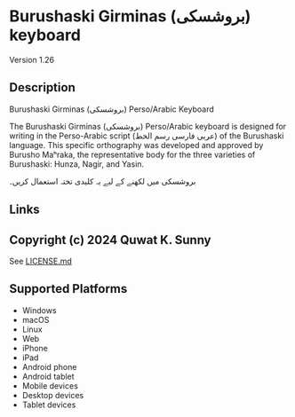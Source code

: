 Burushaski Girminas (بروشسکی) keyboard
==============

Version 1.26

Description
-----------
Burushaski Girminas (بروشسکی) Perso/Arabic Keyboard

The Burushaski Girminas (بروشسکی) Perso/Arabic keyboard is designed for writing in the Perso-Arabic script (عربی فارسی رسم الخط) of the Burushaski language. This specific orthography was developed and approved by Burusho Maʰraka, the representative body for the three varieties of Burushaski: Hunza, Nagir, and Yasin.

بروشسکی میں لکھنے کے لیے یہ کلیدی تختہ استعمال کریں۔ 

Links
-----

Copyright (c) 2024 Quwat K. Sunny
---------
See [LICENSE.md](LICENSE.md)

Supported Platforms
-------------------
 * Windows
 * macOS
 * Linux
 * Web
 * iPhone
 * iPad
 * Android phone
 * Android tablet
 * Mobile devices
 * Desktop devices
 * Tablet devices

